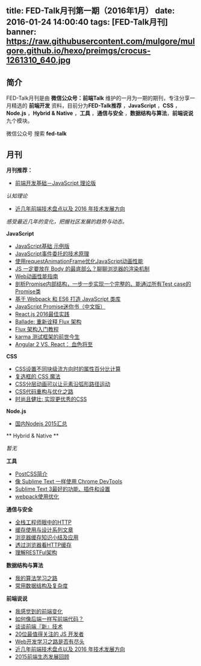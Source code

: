 title: FED-Talk月刊第一期（2016年1月）
date: 2016-01-24 14:00:40
tags: [FED-Talk月刊]
banner: https://raw.githubusercontent.com/mulgore/mulgore.github.io/hexo/preimgs/crocus-1261310_640.jpg
---

## 简介

FED-Talk月刊是由 **微信公众号：前端Talk** 维护的一月为一期的期刊，专注分享一月精选的 **前端开发** 资料，目前分为**FED-Talk推荐** ，**JavaScript** ，**CSS** ，**Node.js** ，**Hybrid & Native** ，**工具** ，**通信与安全** ，**数据结构与算法**，**前端说说** 九个模块。

微信公众号 搜索 **fed-talk**

## 月刊

**月刊推荐：**

- [前端开发基础－JavaScript 理论版](https://github.com/icepy/_posts/issues/12)

*认知理论*

- [近几年前端技术盘点以及 2016 年技术发展方向](http://www.barretlee.com/blog/2015/12/10/after-framework-we-gonna-to-hug-data/)

*感受最近几年的变化，把握社区发展的趋势与动态。*


**JavaScript**

- [JavaScript基础 示例版](https://github.com/mzkmzk/Read/blob/master/ji_chu_.md)
- [JavaScript事件委托的技术原理](http://www.webhek.com/event-delegate)
- [使用requestAnimationFrame优化JavaScript动画性能](http://www.webhek.com/using-requestanimationframe)
- [JS 一定要放在 Body 的最底部么？聊聊浏览器的渲染机制](http://segmentfault.com/a/1190000004292479)
- [Web动画性能指南](http://alexorz.github.io/animation-performance-guide/)
- [剖析Promise内部结构，一步一步实现一个完整的、能通过所有Test case的Promise类](https://github.com/xieranmaya/blog/issues/3)
- [基于 Webpack 和 ES6 打造 JavaScript 类库](https://github.com/cssmagic/blog/issues/56)
- [JavaScript Promise迷你书（中文版）](http://liubin.org/promises-book/)
- [React.js 2016最佳实践](http://www.alloyteam.com/2016/01/reactjs-best-practices-for-2016/)
- [Ballade: 重新诠释 Flux 架构](http://stylechen.com/ballade-reinterpreted-flux.html)
- [Flux 架构入门教程](http://www.ruanyifeng.com/blog/2016/01/flux.html)
- [karma 测试框架的前世今生](http://taobaofed.org/blog/2016/01/08/karma-origin/)
- [Angular 2 VS. React： 血色将至](http://www.zcfy.cc/article/142)

**CSS**

- [CSS设置不同块级流方向时的属性百分比计算](http://segmentfault.com/a/1190000004257151)
- [复选框的 CSS 魔法](http://jinlong.github.io/2016/01/14/checkbox-trickery-with-css/)
- [CSS分层动画可以让元素沿弧形路径运动](http://jinlong.github.io/2016/01/14/moving-along-a-curved-path-in-css-with-layered-animation/)
- [CSS代码重构与优化之路](http://luopq.com/2016/01/05/css-optimize/)
- [时尚且健壮: 实现更优秀的CSS](http://www.infoq.com/cn/articles/guide-to-better-css)

**Node.js**

- [国内Nodejs 2015汇总](https://cnodejs.org/topic/5696e43e6272216e51bff67e)

** Hybrid & Native **

*暂无*

**工具**

- [PostCSS简介](http://www.zcfy.cc/article/81)
- [像 Sublime Text 一样使用 Chrome DevTools](http://chinagdg.org/2015/12/%E5%83%8F-sublime-text-%E4%B8%80%E6%A0%B7%E4%BD%BF%E7%94%A8-chrome-devtools/)
- [Sublime Text 3最好的功能、插件和设置](http://www.css88.com/archives/5858)
- [webpack使用优化](http://www.alloyteam.com/2016/01/webpack-use-optimization/)

**通信与安全**

- [全栈工程师眼中的HTTP](http://www.epubit.com.cn/article/378)
- [缓存使用与设计系列文章](http://carlosfu.iteye.com/blog/2269678)
- [浏览器缓存知识小结及应用](http://www.cnblogs.com/lyzg/p/5125934.html)
- [透过浏览器看HTTP缓存](http://www.cnblogs.com/skylar/p/browser-http-caching.html)
- [理解RESTFul架构](http://mccxj.github.io/blog/20130530_introduce-to-rest.html)

**数据结构与算法**

- [我的算法学习之路](http://zh.lucida.me/blog/on-learning-algorithms/)
- [常用数据结构及复杂度](http://www.cnblogs.com/gaochundong/p/3813252.html)

**前端说说**

- [我感觉到的前端变化](http://bbear.me/wo-suo-gan-jue-dao-de-qian-duan-bian-hua/)
- [如何像后端一样写前端代码？](http://news.oneapm.com/hellomessage-url/)
- [谈谈前端『新』技术](http://weibo.com/p/1001603934708609234550)
- [20位最值得关注的 JS 开发者](http://www.zcfy.cc/article/111)
- [Web开发学习之路是否有尽头](http://www.ganiks.me/how-to-avoid-listing-everything-but-carrying-out-little/)
- [近几年前端技术盘点以及 2016 年技术发展方向](http://www.barretlee.com/blog/2015/12/10/after-framework-we-gonna-to-hug-data/)
- [2015前端生态发展回顾](https://github.com/kuitos/kuitos.github.io/issues/32)
